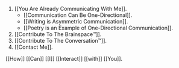 1. [[You Are Already Communicating With Me]].
	- [[Communication Can Be One-Directional]].
	- [[Writing is Asymmetric Communication]].
	- [[Poetry is an Example of One-Directional Communication]].
2. [[Contribute To The Brainspace™]]. 
3. [[Contribute To The Conversation™]].
4. [[Contact Me]].


[[How]] [[Can]] [[I]] [[Interact]] [[with]] [[You]].